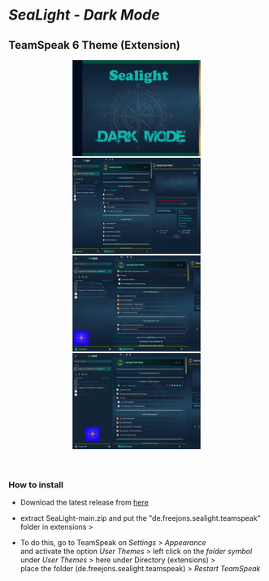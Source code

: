 # ***SeaLight - Dark Mode***
## **TeamSpeak 6 Theme (Extension)**
<div align="center">
<img src="https://github.com/Freejons63/SeaLight/blob/main/de.freejons.sealight.teamspeak/SeaLightThumbnail.png" width="50%" height="50%">

<img src="https://github.com/Freejons63/SeaLight/blob/main/de.freejons.sealight.teamspeak/SeaLight01.png" width="50%" height="50%">
<img src="https://github.com/Freejons63/SeaLight/blob/main/de.freejons.sealight.teamspeak/SeaLight02.png" width="50%" height="50%">
<img src="https://github.com/Freejons63/SeaLight/blob/main/de.freejons.sealight.teamspeak/SeaLight03.png" width="50%" height="50%">
</div>
<br> <br>  
<h3>How to install</h3>

- Download the latest release from <a href="https://github.com/Freejons63/SeaLight/archive/refs/heads/main.zip">here </a> 
- extract SeaLight-main.zip and put the "de.freejons.sealight.teamspeak" folder in extensions >

- To do this, go to TeamSpeak on <i>Settings > Appearance</i> <br> and activate the option <i>User Themes</i> >  left click on the <i>folder symbol</i> under <i>User Themes</i> >  here under Directory (extensions) > <br> place the folder (de.freejons.sealight.teamspeak) >  <i>Restart TeamSpeak</i>
